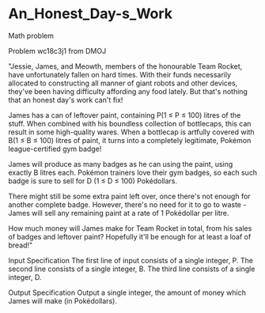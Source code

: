 # An_Honest_Day-s_Work
Math problem

Problem wc18c3j1 from DMOJ

"Jessie, James, and Meowth, members of the honourable Team Rocket, have unfortunately fallen on hard times. With their funds necessarily allocated to constructing all manner of giant robots and other devices, they've been having difficulty affording any food lately. But that's nothing that an honest day's work can't fix!

James has a can of leftover paint, containing P(1 ≤ P ≤ 100)  litres of the stuff. When combined with his boundless collection of bottlecaps, this can result in some high-quality wares. When a bottlecap is artfully covered with B(1 ≤ B ≤ 100)  litres of paint, it turns into a completely legitimate, Pokémon league-certified gym badge!

James will produce as many badges as he can using the paint, using exactly B litres each. Pokémon trainers love their gym badges, so each such badge is sure to sell for 
D (1 ≤ D ≤ 100) Pokédollars.

There might still be some extra paint left over, once there's not enough for another complete badge. However, there's no need for it to go to waste - James will sell any remaining paint at a rate of 1 Pokédollar per litre.

How much money will James make for Team Rocket in total, from his sales of badges and leftover paint? Hopefully it'll be enough for at least a loaf of bread!"

Input Specification
The first line of input consists of a single integer, P.
The second line consists of a single integer, B.
The third line consists of a single integer, D.

Output Specification
Output a single integer, the amount of money which James will make (in Pokédollars).
